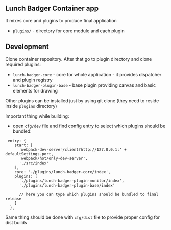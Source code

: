 ## Lunch Badger Container app

It mixes core and plugins to produce final application

* `plugins/` - directory for core module and each plugin

## Development

Clone container repository. After that go to plugin directory and clone required plugins:
* `lunch-badger-core` - core for whole application - it provides dispatcher and plugin registry
* `lunch-badger-plugin-base` - base plugin providing canvas and basic elements for drawing

Other plugins can be installed just by using git clone (they need to reside inside `plugins` directory)

Important thing while building: 

* open `cfg/dev` file and find config entry to select which plugins should be bundled:

``` 
 entry: {
    start: [
      'webpack-dev-server/client?http://127.0.0.1:' + defaultSettings.port,
      'webpack/hot/only-dev-server',
      './src/index'
    ],
    core: './plugins/lunch-badger-core/index',
    plugins: [
      './plugins/lunch-badger-plugin-monitor/index',
      './plugins/lunch-badger-plugin-base/index'
      
      // here you can type which plugins should be bundled to final release
    ]
  },
```

Same thing should be done with `cfg/dist` file to provide proper config for dist builds
